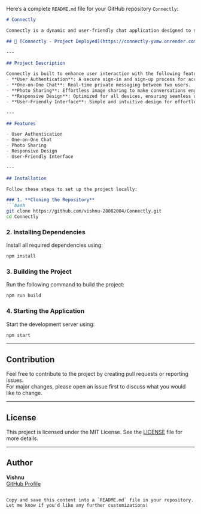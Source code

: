Here’s a complete `README.md` file for your GitHub repository `Connectly`:  

```markdown
# Connectly  

Connectly is a dynamic and user-friendly chat application designed to simplify and enhance communication between individuals. With its seamless sign-in and sign-up process, users can quickly create accounts and connect with friends or colleagues. The application facilitates one-on-one messaging and allows users to share photos, providing a smooth and engaging chat experience.  

## 🚀 [Connectly - Project Deployed](https://connectly-yvmw.onrender.com/)  

---

## Project Description  

Connectly is built to enhance user interaction with the following features:  
- **User Authentication**: A secure sign-in and sign-up process for account safety.  
- **One-on-One Chat**: Real-time private messaging between two users.  
- **Photo Sharing**: Effortless image sharing to make conversations engaging.  
- **Responsive Design**: Optimized for all devices, ensuring seamless usability.  
- **User-Friendly Interface**: Simple and intuitive design for effortless navigation.  

---

## Features  

- User Authentication  
- One-on-One Chat  
- Photo Sharing  
- Responsive Design  
- User-Friendly Interface  

---

## Installation  

Follow these steps to set up the project locally:  

### 1. **Cloning the Repository**  
```bash
git clone https://github.com/vishnu-28082004/Connectly.git
cd Connectly
```

### 2. **Installing Dependencies**  
Install all required dependencies using:  
```bash
npm install
```

### 3. **Building the Project**  
Run the following command to build the project:  
```bash
npm run build
```

### 4. **Starting the Application**  
Start the development server using:  
```bash
npm start
```

---

## Contribution  

Feel free to contribute to the project by creating pull requests or reporting issues.  
For major changes, please open an issue first to discuss what you would like to change.  

---

## License  

This project is licensed under the MIT License. See the [LICENSE](LICENSE) file for more details.  

---

## Author  

**Vishnu**  
[GitHub Profile](https://github.com/vishnu-28082004)  
```  

Copy and save this content into a `README.md` file in your repository. Let me know if you'd like any further customizations!
